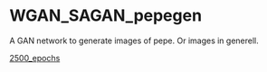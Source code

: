 # WGAN_SAGAN_pepegen
A GAN network to generate images of pepe. Or images in generell.

[2500_epochs](https://user-images.githubusercontent.com/9016170/186177408-19b670f5-cf66-4417-929d-07ee01370c49.PNG)
